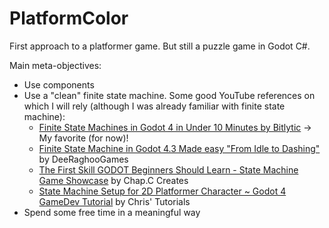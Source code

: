 # PlatformColor

First approach to a platformer game. But still a puzzle game in Godot C#.

Main meta-objectives:
* Use components 
* Use a "clean" finite state machine. Some good YouTube references on which I will rely (although I was already familiar with finite state machine):
  * [Finite State Machines in Godot 4 in Under 10 Minutes by Bitlytic](https://www.youtube.com/watch?v=ow_Lum-Agbs) &rarr; My favorite (for  now)!
  * [Finite State Machine in Godot 4.3 Made easy "From Idle to Dashing"](https://www.youtube.com/watch?v=yAMgT28kYsc) by DeeRaghooGames
  * [The First Skill GODOT Beginners Should Learn - State Machine Game Showcase](https://www.youtube.com/watch?v=ExuzWQ077n4) by Chap.C Creates
  * [State Machine Setup for 2D Platformer Character ~ Godot 4 GameDev Tutorial](https://www.youtube.com/watch?v=fuGiJdMrCAk) by Chris' Tutorials
* Spend some free time in a meaningful way